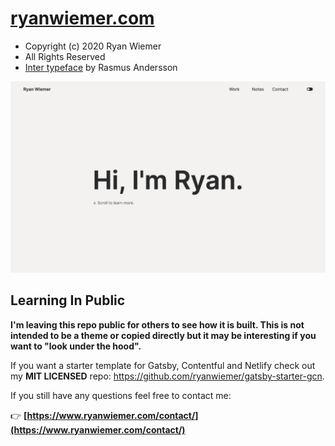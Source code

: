 # [ryanwiemer.com](https://www.ryanwiemer.com)

- Copyright (c) 2020 Ryan Wiemer
- All Rights Reserved
- [Inter typeface](https://rsms.me/inter/) by Rasmus Andersson

![screenshot](screenshot.png 'screenshot')

## Learning In Public

**I'm leaving this repo public for others to see how it is built. This is not intended to be a theme or copied directly but it may be interesting if you want to "look under the hood".**

If you want a starter template for Gatsby, Contentful and Netlify check out my **MIT LICENSED** repo: https://github.com/ryanwiemer/gatsby-starter-gcn.

If you still have any questions feel free to contact me:

👉 **[https://www.ryanwiemer.com/contact/](https://www.ryanwiemer.com/contact/)**
